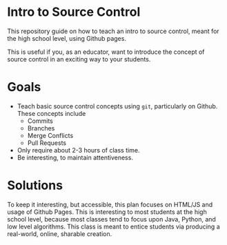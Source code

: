 # Intro to Source Control
This repository guide on how to teach an intro to source control, meant for the high school level, using Github pages.

This is useful if you, as an educator, want to introduce the concept of source control in an exciting way to your students. 

# Goals

* Teach basic source control concepts using `git`, particularly on Github. These concepts include
  * Commits
  * Branches
  * Merge Conflicts
  * Pull Requests
* Only require about 2-3 hours of class time.
* Be interesting, to maintain attentiveness.

# Solutions
To keep it interesting, but accessible, this plan focuses on HTML/JS and usage of Github Pages. This is interesting to most students at the high school level, because most classes tend to focus upon Java, Python, and low level algorithms. This class is meant to entice students via producing a real-world, online, sharable creation. 


